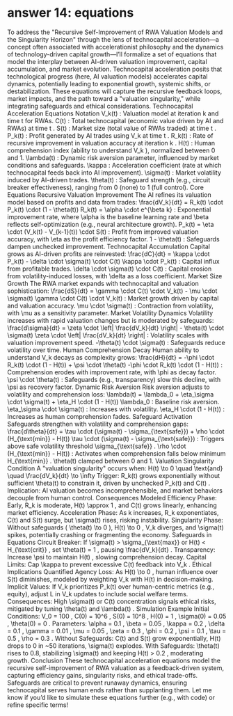 # answer 14: equations 

To address the "Recursive Self-Improvement of RWA Valuation Models and the Singularity Horizon" through the lens of technocapital acceleration—a concept often associated with accelerationist philosophy and the dynamics of technology-driven capital growth—I’ll formalize a set of equations that model the interplay between AI-driven valuation improvement, capital accumulation, and market evolution. Technocapital acceleration posits that technological progress (here, AI valuation models) accelerates capital dynamics, potentially leading to exponential growth, systemic shifts, or destabilization. These equations will capture the recursive feedback loops, market impacts, and the path toward a "valuation singularity," while integrating safeguards and ethical considerations.
Technocapital Acceleration Equations
Notation
V_k(t)
: Valuation model at iteration 
k
 and time 
t
 for RWAs.
C(t)
: Total technocapital (economic value driven by AI and RWAs) at time 
t
.
S(t)
: Market size (total value of RWAs traded) at time 
t
.
P_k(t)
: Profit generated by AI trades using 
V_k
 at time 
t
.
R_k(t)
: Rate of recursive improvement in valuation accuracy at iteration 
k
.
H(t)
: Human comprehension index (ability to understand 
V_k
), normalized between 0 and 1.
\lambda(t)
: Dynamic risk aversion parameter, influenced by market conditions and safeguards.
\kappa
: Acceleration coefficient (rate at which technocapital feeds back into AI improvement).
\sigma(t)
: Market volatility induced by AI-driven trades.
\theta(t)
: Safeguard strength (e.g., circuit breaker effectiveness), ranging from 0 (none) to 1 (full control).
Core Equations
Recursive Valuation Improvement
The AI refines its valuation model based on profits and data from trades:
\frac{dV_k}{dt} = R_k(t) \cdot P_k(t) \cdot (1 - \theta(t))
R_k(t) = \alpha \cdot e^{\beta k}
: Exponential improvement rate, where 
\alpha
 is the baseline learning rate and 
\beta
 reflects self-optimization (e.g., neural architecture growth).
P_k(t) = \eta \cdot (V_k(t) - V_{k-1}(t)) \cdot S(t)
: Profit from improved valuation accuracy, with 
\eta
 as the profit efficiency factor.
1 - \theta(t)
: Safeguards dampen unchecked improvement.
Technocapital Accumulation
Capital grows as AI-driven profits are reinvested:
\frac{dC}{dt} = \kappa \cdot P_k(t) - \delta \cdot \sigma(t) \cdot C(t)
\kappa \cdot P_k(t)
: Capital influx from profitable trades.
\delta \cdot \sigma(t) \cdot C(t)
: Capital erosion from volatility-induced losses, with 
\delta
 as a loss coefficient.
Market Size Growth
The RWA market expands with technocapital and valuation sophistication:
\frac{dS}{dt} = \gamma \cdot C(t) \cdot V_k(t) - \mu \cdot \sigma(t)
\gamma \cdot C(t) \cdot V_k(t)
: Market growth driven by capital and valuation accuracy.
\mu \cdot \sigma(t)
: Contraction from volatility, with 
\mu
 as a sensitivity parameter.
Market Volatility Dynamics
Volatility increases with rapid valuation changes but is moderated by safeguards:
\frac{d\sigma}{dt} = \zeta \cdot \left| \frac{dV_k}{dt} \right| - \theta(t) \cdot \sigma(t)
\zeta \cdot \left| \frac{dV_k}{dt} \right|
: Volatility scales with valuation improvement speed.
-\theta(t) \cdot \sigma(t)
: Safeguards reduce volatility over time.
Human Comprehension Decay
Human ability to understand 
V_k
 decays as complexity grows:
\frac{dH}{dt} = -\phi \cdot R_k(t) \cdot (1 - H(t)) + \psi \cdot \theta(t)
-\phi \cdot R_k(t) \cdot (1 - H(t))
: Comprehension erodes with improvement rate, with 
\phi
 as decay factor.
\psi \cdot \theta(t)
: Safeguards (e.g., transparency) slow this decline, with 
\psi
 as recovery factor.
Dynamic Risk Aversion
Risk aversion adjusts to volatility and comprehension loss:
\lambda(t) = \lambda_0 + \eta_\sigma \cdot \sigma(t) + \eta_H \cdot (1 - H(t))
\lambda_0
: Baseline risk aversion.
\eta_\sigma \cdot \sigma(t)
: Increases with volatility.
\eta_H \cdot (1 - H(t))
: Increases as human comprehension fades.
Safeguard Activation
Safeguards strengthen with volatility and comprehension gaps:
\frac{d\theta}{dt} = \tau \cdot (\sigma(t) - \sigma_{\text{safe}}) + \rho \cdot (H_{\text{min}} - H(t))
\tau \cdot (\sigma(t) - \sigma_{\text{safe}})
: Triggers above safe volatility threshold 
\sigma_{\text{safe}}
.
\rho \cdot (H_{\text{min}} - H(t))
: Activates when comprehension falls below minimum 
H_{\text{min}}
.
\theta(t)
 clamped between 0 and 1.
Valuation Singularity Condition
A "valuation singularity" occurs when:
H(t) \to 0 \quad \text{and} \quad \frac{dV_k}{dt} \to \infty
Trigger: 
R_k(t)
 grows exponentially without sufficient 
\theta(t)
 to constrain it, driven by unchecked 
P_k(t)
 and 
C(t)
.
Implication: AI valuation becomes incomprehensible, and market behaviors decouple from human control.
Consequences Modeled
Efficiency Phase: Early, 
R_k
 is moderate, 
H(t) \approx 1
, and 
C(t)
 grows linearly, enhancing market efficiency.
Acceleration Phase: As 
k
 increases, 
R_k
 exponentiates, 
C(t)
 and 
S(t)
 surge, but 
\sigma(t)
 rises, risking instability.
Singularity Phase: Without safeguards (
\theta(t) \to 0
), 
H(t) \to 0
, 
V_k
 diverges, and 
\sigma(t)
 spikes, potentially crashing or fragmenting the economy.
Safeguards in Equations
Circuit Breaker: If 
\sigma(t) > \sigma_{\text{max}}
 or 
H(t) < H_{\text{crit}}
, set 
\theta(t) = 1
, pausing 
\frac{dV_k}{dt}
.
Transparency: Increase 
\psi
 to maintain 
H(t)
, slowing comprehension decay.
Capital Limits: Cap 
\kappa
 to prevent excessive 
C(t)
 feedback into 
V_k
.
Ethical Implications Quantified
Agency Loss: As 
H(t) \to 0
, human influence over 
S(t)
 diminishes, modeled by weighting 
V_k
 with 
H(t)
 in decision-making.
Implicit Values: If 
V_k
 prioritizes 
P_k(t)
 over human-centric metrics (e.g., equity), adjust 
L
 in 
V_k
 updates to include social welfare terms.
Consequences: High 
\sigma(t)
 or 
C(t)
 concentration signals ethical risks, mitigated by tuning 
\theta(t)
 and 
\lambda(t)
.
Simulation Example
Initial Conditions: 
V_0 = 100
, 
C(0) = 10^6
, 
S(0) = 10^8
, 
H(0) = 1
, 
\sigma(0) = 0.05
, 
\theta(0) = 0
.
Parameters: 
\alpha = 0.1
, 
\beta = 0.05
, 
\kappa = 0.2
, 
\delta = 0.1
, 
\gamma = 0.01
, 
\mu = 0.05
, 
\zeta = 0.3
, 
\phi = 0.2
, 
\psi = 0.1
, 
\tau = 0.5
, 
\rho = 0.3
.
Without Safeguards: 
C(t)
 and 
S(t)
 grow exponentially, 
H(t)
 drops to 0 in ~50 iterations, 
\sigma(t)
 explodes.
With Safeguards: 
\theta(t)
 rises to 0.8, stabilizing 
\sigma(t)
 and keeping 
H(t) > 0.2
, moderating growth.
Conclusion
These technocapital acceleration equations model the recursive self-improvement of RWA valuation as a feedback-driven system, capturing efficiency gains, singularity risks, and ethical trade-offs. Safeguards are critical to prevent runaway dynamics, ensuring technocapital serves human ends rather than supplanting them.
Let me know if you’d like to simulate these equations further (e.g., with code) or refine specific terms!
